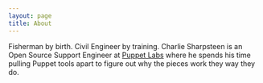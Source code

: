```yaml
---
layout: page
title: About
---
```


Fisherman by birth.
Civil Engineer by training.
Charlie Sharpsteen is an Open Source Support Engineer at [Puppet Labs][puppet] where he spends his time pulling Puppet tools apart to figure out why the pieces work they way they do.

  [puppet]: http://puppetlabs.com
